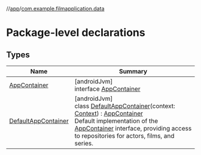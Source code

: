 //[app](../../index.md)/[com.example.filmapplication.data](index.md)

# Package-level declarations

## Types

| Name | Summary |
|---|---|
| [AppContainer](-app-container/index.md) | [androidJvm]<br>interface [AppContainer](-app-container/index.md) |
| [DefaultAppContainer](-default-app-container/index.md) | [androidJvm]<br>class [DefaultAppContainer](-default-app-container/index.md)(context: [Context](https://developer.android.com/reference/kotlin/android/content/Context.html)) : [AppContainer](-app-container/index.md)<br>Default implementation of the [AppContainer](-app-container/index.md) interface, providing access to repositories for actors, films, and series. |

